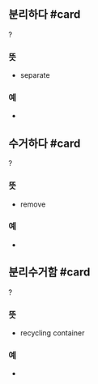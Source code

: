 ## 분리하다 #card
?
### 뜻
- separate
### 예
-
<!--SR:!2024-12-11,52,268-->

## 수거하다 #card
?
### 뜻
- remove
### 예
-
<!--SR:!2024-11-05,16,190-->

## 분리수거함 #card
?
### 뜻
- recycling container
### 예
-
<!--SR:!2024-11-05,7,265-->

